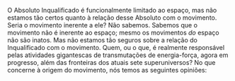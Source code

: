 ﻿O Absoluto Inqualificado é funcionalmente limitado ao espaço, mas não estamos tão certos quanto à relação desse Absoluto com o movimento. Seria o movimento inerente a ele? Não sabemos. Sabemos que o movimento não é inerente ao espaço; mesmo os movimentos <I>do</I> espaço não são inatos. Mas não estamos tão seguros sobre a relação do Inqualificado com o movimento. Quem, ou o que, é realmente responsável pelas atividades gigantescas de transmutações de energia-força, agora em progresso, além das fronteiras dos atuais sete superuniversos? No que concerne à origem do movimento, nós temos as seguintes opiniões: